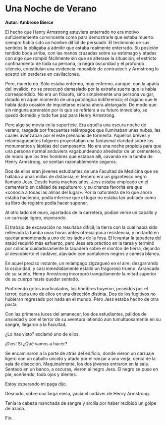# Una Noche de Verano

**Autor: Ambrose Bierce**

El hecho que Henry Armstrong estuviera enterrado no era motivo
suficientemente convincente como para demostrarle que estaba muerto:  
siempre había sido un hombre difícil de persuadir. El testimonio de sus
sentidos le obligaba a admitir que estaba realmente enterrado. Su
posición tendido boca arriba, con las manos cruzadas sobre su estómago
y atadas con algo que rompió fácilmente sin que se alterase la
situación, el estricto confinamiento de toda su persona, la negra
oscuridad y el profundo silencio, constituían una evidencia imposible
de contradecir y Armstrong lo aceptó sin perderse en cavilaciones.

Pero, muerto no. Sólo estaba enfermo, muy enfermo, aunque, con la
apatía del inválido, no se preocupó demasiado por la extraña suerte que
le había correspondido. No era un filósofo, sino simplemente una
persona vulgar, dotado en aquel momento de una patológica indiferencia;
el órgano que le había dado ocasión de inquietarse estaba ahora
aletargado. De modo que sin ninguna aprensión por lo que se refiriera a
su futuro inmediato, se quedó dormido y todo fue paz para Henry
Armstrong.

Pero algo se movía en la superficie. Era aquélla una oscura noche de
verano, rasgada por frecuentes relámpagos que iluminaban unas nubes,
las cuales avanzaban por el este preñadas de tormenta. Aquellos breves
y relampagueantes fulgores proyectaban una fantasmal claridad sobre los
monumentos y lápidas del camposanto. No era una noche propicia para que
una persona normal anduviera vagabundeando alrededor de un cementerio,
de modo que los tres hombres que estaban allí, cavando en la tumba de
Henry Armstrong, se sentían razonablemente seguros.

Dos de ellos eran jóvenes estudiantes de una Facultad de Medicina que
se hallaba a unas millas de distancia; el tercero era un gigantesco
negro llamado Jess. Desde hacía muchos años, Jess estaba empleado en el
cementerio en calidad de sepulturero, y su chanza favorita era que
«conocía a todas las almas del lugar». Por la naturaleza de lo que
ahora estaba haciendo, podía inferirse que el lugar no estaba tan
poblado como su libro de registro podía hacer suponer.

Al otro lado del muro, apartados de la carretera, podían verse un
caballo y un carruaje ligero, esperando.

El trabajo de excavación no resultaba difícil; la tierra con la cual
había sido rellenada la tumba unas horas antes ofrecía poca
resistencia, y no tardó en quedar amontonada a uno de los lados de la
fosa. El levantar la tapadera del ataúd requirió más esfuerzo, pero
Jess era práctico en la tarea y terminó por colocar cuidadosamente la
tapadera sobre el montón de tierra, dejando al descubierto el cadáver,
ataviado con pantalones negros y camisa blanca.

En aquel preciso instante, un relámpago zigzagueó en el aire,
desgarrando la oscuridad, y casi inmediatamente estalló un fragoroso
trueno. Arrancado de su sueño, Henry Armstrong incorporó tranquilamente
la mitad superior de su cuerpo hasta quedar sentado.

Profiriendo gritos inarticulados, los hombres huyeron, poseídos por el
terror, cada uno de ellos en una dirección distinta. Dos de los
fugitivos no hubieran regresado por nada en el mundo. Pero Jess estaba
hecho de otra pasta.

Con las primeras luces del amanecer, los dos estudiantes, pálidos de
ansiedad y con el terror de su aventura latiendo aún tumultuosamente en
su sangre, llegaron a la Facultad.

¿Lo has visto? exclamó uno de ellos.

¡Dios! Sí ¿Qué vamos a hacer?

Se encaminaron a la parte de atrás del edificio, donde vieron un
carruaje ligero con un caballo uncido y atado por el ronzar a una
verja, cerca de la sala de disección. Maquinalmente, los dos jóvenes
entraron en la sala. Sentado en un banco, a oscuras, vieron al negro
Jess. El negro se puso en pie, sonriendo, todo ojos y dientes.

Estoy esperando mi paga dijo.

Desnudo, sobre una larga mesa, yacía el cadáver de Henry Armstrong.

Tenía la cabeza manchada de sangre y arcilla por haber recibido un
golpe de azada.

Fin.